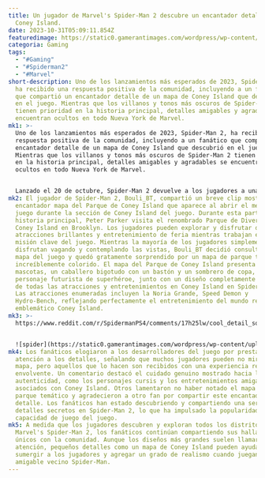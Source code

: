 ```yaml
---
title: Un jugador de Marvel's Spider-Man 2 descubre un encantador detalle de
  Coney Island.
date: 2023-10-31T05:09:11.854Z
featuredimage: https://static0.gamerantimages.com/wordpress/wp-content/uploads/2023/10/spider-man-2-coney-island-1.jpg?q=50&fit=contain&w=1140&h=&dpr=1.5
categoria: Gaming
tags:
  - "#Gaming"
  - "#Spiderman2"
  - "#Marvel"
short-description: Uno de los lanzamientos más esperados de 2023, Spider-Man 2,
  ha recibido una respuesta positiva de la comunidad, incluyendo a un fanático
  que compartió un encantador detalle de un mapa de Coney Island que descubrió
  en el juego. Mientras que los villanos y tonos más oscuros de Spider-Man 2
  tienen prioridad en la historia principal, detalles amigables y agradables se
  encuentran ocultos en todo Nueva York de Marvel.
mk1: >-
  Uno de los lanzamientos más esperados de 2023, Spider-Man 2, ha recibido una
  respuesta positiva de la comunidad, incluyendo a un fanático que compartió un
  encantador detalle de un mapa de Coney Island que descubrió en el juego.
  Mientras que los villanos y tonos más oscuros de Spider-Man 2 tienen prioridad
  en la historia principal, detalles amigables y agradables se encuentran
  ocultos en todo Nueva York de Marvel.


  Lanzado el 20 de octubre, Spider-Man 2 devuelve a los jugadores a una Nueva York expandida, tanto como Peter Parker como Miles Morales. Los jugadores pueden explorar más allá de Manhattan, recorriendo Queens y Brooklyn, y algunos detalles considerados por los desarrolladores han sido descubiertos por los fanáticos durante la exploración.
mk2: El jugador de Spider-Man 2, Bouli_BT, compartió un breve clip mostrando un
  encantador mapa del Parque de Coney Island que aparece al abrir el menú del
  juego durante la sección de Coney Island del juego. Durante esta parte de la
  historia principal, Peter Parker visita el renombrado Parque de Diversiones de
  Coney Island en Brooklyn. Los jugadores pueden explorar y disfrutar de las
  atracciones brillantes y entretenimiento de feria mientras trabajan en una
  misión clave del juego. Mientras la mayoría de los jugadores simplemente
  disfrutan vagando y contemplando las vistas, Bouli_BT decidió consultar el
  mapa del juego y quedó gratamente sorprendido por un mapa de parque temático
  increíblemente colorido. El mapa del Parque de Coney Island presenta a dos
  mascotas, un caballero bigotudo con un bastón y un sombrero de copa, y un
  personaje futurista de superhéroe, junto con un diseño completamente colorido
  de todas las atracciones y entretenimientos en Coney Island en Spider-Man 2.
  Las atracciones enumeradas incluyen la Noria Grande, Speed Demon y
  Hydro-Bench, reflejando perfectamente el entretenimiento del mundo real en el
  emblemático Coney Island.
mk3: >-
  https://www.reddit.com/r/SpidermanPS4/comments/17h25lw/cool_detail_sorry_if_its_been_said_before_but/?embed_host_url=https://gamerant.com/marvels-spider-man-2-coney-island-map-detail/


  ![spider](https://static0.gamerantimages.com/wordpress/wp-content/uploads/2023/10/spider-man-2-coney-island-1.jpg?q=50&fit=contain&w=1140&h=&dpr=1.5 "spider")
mk4: Los fanáticos elogiaron a los desarrolladores del juego por prestar tanta
  atención a los detalles, señalando que muchos jugadores pueden no mirar el
  mapa, pero aquellos que lo hacen son recibidos con una experiencia realista y
  envolvente. Un comentario destacó el cuidado genuino mostrado hacia la
  autenticidad, como los personajes cursis y los entretenimientos amigables
  asociados con Coney Island. Otros lamentaron no haber notado el mapa del
  parque temático y agradecieron a otro fan por compartir este encantador
  detalle. Los fanáticos han estado descubriendo y compartiendo una serie de
  detalles secretos en Spider-Man 2, lo que ha impulsado la popularidad y la
  capacidad de juego del juego.
mk5: A medida que los jugadores descubren y exploran todos los distritos en
  Marvel's Spider-Man 2, los fanáticos continúan compartiendo sus hallazgos
  únicos con la comunidad. Aunque los diseños más grandes suelen llamar más la
  atención, pequeños detalles como un mapa de Coney Island pueden ayudar a
  sumergir a los jugadores y agregar un grado de realismo cuando juegan como el
  amigable vecino Spider-Man.
---
```

